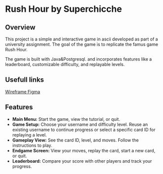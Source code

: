 # Rush Hour by Superchicche  

## Overview  
This project is a simple and interactive game in ascii developed as part of a university assignment. The goal of the game is to replicate the famus game Rush Hour.  

The game is built with Java&Postgresql. and incorporates features like a leaderboard, customizable difficulty, and replayable levels.  

## Usefull links
[Wireframe Figma](
https://www.figma.com/design/F0aPljkZkDIPrNk4iWMLdM/RushHour_WireframeWireflow?node-id=0-1&t=omqsfopScgZk5ujb-1)

## Features  
- **Main Menu:** Start the game, view the tutorial, or quit.  
- **Game Setup:** Choose your username and difficulty level. Reuse an existing username to continue progress or select a specific card ID for replaying a level.  
- **Gameplay View:** See the card ID, level, and moves. Follow the instructions to play.  
- **Endgame Screen:** View your moves, replay the card, start a new card, or quit.  
- **Leaderboard:** Compare your score with other players and track your progress.  

